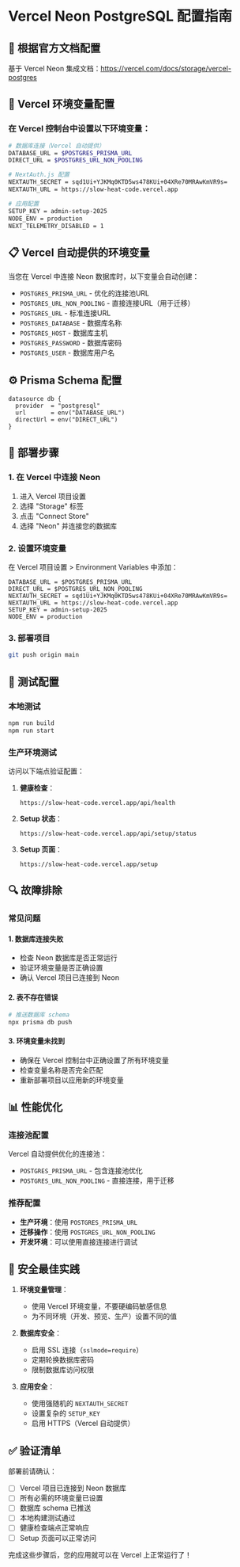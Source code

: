 # Vercel Neon PostgreSQL 配置指南

## 🎯 根据官方文档配置

基于 Vercel Neon 集成文档：https://vercel.com/docs/storage/vercel-postgres

## 🔧 Vercel 环境变量配置

### 在 Vercel 控制台中设置以下环境变量：

```bash
# 数据库连接（Vercel 自动提供）
DATABASE_URL = $POSTGRES_PRISMA_URL
DIRECT_URL = $POSTGRES_URL_NON_POOLING

# NextAuth.js 配置
NEXTAUTH_SECRET = sqd1Ui+YJKMq0KTD5ws478KUi+04XRe70MRAwKmVR9s=
NEXTAUTH_URL = https://slow-heat-code.vercel.app

# 应用配置
SETUP_KEY = admin-setup-2025
NODE_ENV = production
NEXT_TELEMETRY_DISABLED = 1
```

## 📋 Vercel 自动提供的环境变量

当您在 Vercel 中连接 Neon 数据库时，以下变量会自动创建：

- `POSTGRES_PRISMA_URL` - 优化的连接池URL
- `POSTGRES_URL_NON_POOLING` - 直接连接URL（用于迁移）
- `POSTGRES_URL` - 标准连接URL
- `POSTGRES_DATABASE` - 数据库名称
- `POSTGRES_HOST` - 数据库主机
- `POSTGRES_PASSWORD` - 数据库密码
- `POSTGRES_USER` - 数据库用户名

## ⚙️ Prisma Schema 配置

```prisma
datasource db {
  provider  = "postgresql"
  url       = env("DATABASE_URL")
  directUrl = env("DIRECT_URL")
}
```

## 🚀 部署步骤

### 1. 在 Vercel 中连接 Neon
1. 进入 Vercel 项目设置
2. 选择 "Storage" 标签
3. 点击 "Connect Store"
4. 选择 "Neon" 并连接您的数据库

### 2. 设置环境变量
在 Vercel 项目设置 > Environment Variables 中添加：
```
DATABASE_URL = $POSTGRES_PRISMA_URL
DIRECT_URL = $POSTGRES_URL_NON_POOLING
NEXTAUTH_SECRET = sqd1Ui+YJKMq0KTD5ws478KUi+04XRe70MRAwKmVR9s=
NEXTAUTH_URL = https://slow-heat-code.vercel.app
SETUP_KEY = admin-setup-2025
NODE_ENV = production
```

### 3. 部署项目
```bash
git push origin main
```

## 🧪 测试配置

### 本地测试
```bash
npm run build
npm run start
```

### 生产环境测试
访问以下端点验证配置：

1. **健康检查**：
   ```
   https://slow-heat-code.vercel.app/api/health
   ```

2. **Setup 状态**：
   ```
   https://slow-heat-code.vercel.app/api/setup/status
   ```

3. **Setup 页面**：
   ```
   https://slow-heat-code.vercel.app/setup
   ```

## 🔍 故障排除

### 常见问题

#### 1. 数据库连接失败
- 检查 Neon 数据库是否正常运行
- 验证环境变量是否正确设置
- 确认 Vercel 项目已连接到 Neon

#### 2. 表不存在错误
```bash
# 推送数据库 schema
npx prisma db push
```

#### 3. 环境变量未找到
- 确保在 Vercel 控制台中正确设置了所有环境变量
- 检查变量名称是否完全匹配
- 重新部署项目以应用新的环境变量

## 📊 性能优化

### 连接池配置
Vercel 自动提供优化的连接池：
- `POSTGRES_PRISMA_URL` - 包含连接池优化
- `POSTGRES_URL_NON_POOLING` - 直接连接，用于迁移

### 推荐配置
- **生产环境**：使用 `POSTGRES_PRISMA_URL`
- **迁移操作**：使用 `POSTGRES_URL_NON_POOLING`
- **开发环境**：可以使用直接连接进行调试

## 🔐 安全最佳实践

1. **环境变量管理**：
   - 使用 Vercel 环境变量，不要硬编码敏感信息
   - 为不同环境（开发、预览、生产）设置不同的值

2. **数据库安全**：
   - 启用 SSL 连接（`sslmode=require`）
   - 定期轮换数据库密码
   - 限制数据库访问权限

3. **应用安全**：
   - 使用强随机的 `NEXTAUTH_SECRET`
   - 设置复杂的 `SETUP_KEY`
   - 启用 HTTPS（Vercel 自动提供）

## ✅ 验证清单

部署前请确认：

- [ ] Vercel 项目已连接到 Neon 数据库
- [ ] 所有必需的环境变量已设置
- [ ] 数据库 schema 已推送
- [ ] 本地构建测试通过
- [ ] 健康检查端点正常响应
- [ ] Setup 页面可以正常访问

完成这些步骤后，您的应用就可以在 Vercel 上正常运行了！
